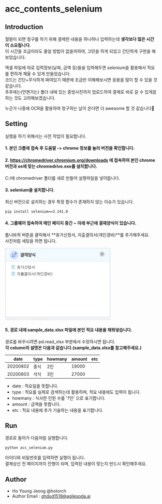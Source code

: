 # acc_contents_selenium


## Introduction
월말이 되면 청구를 하기 위해 결제한 내용을 하나하나 입력하는데 **생각보다 많은 시간이 소요됩니다.**  
이 시간을 조금이라도 줄일 방법이 없을까하여, 고민을 하게 되었고 간단하게 구현을 해보았습니다.     

엑셀 파일에 따로 입력정보(날짜, 금액 등)들을 입력해두면 selenium을 활용해서 적요를 편하게 채울 수 있게 만들었습니다.   
코드는 간단+무식하게 짜여있기 때문에 조금만 이해해보시면 응용을 많이 할 수 있을 것 같습니다.   
추후에는(언젠가는) 폴더 내에 있는 증빙사진까지 업로드하여 결제로 바로 갈 수 있게끔 하는 것도 고려해보겠습니다.  

누군가 나중에 OCR을 활용하여 청구하는 날이 온다면 더 awesome 할 것 같습니다👋   




## Setting  
실행을 하기 위해서는 사전 작업이 필요합니다. 
  
#### 1. 본인 크롬에 접속 후 도움말 -> chrome 정보를 눌러 버전을 확인합니다.  
  
#### 2. https://chromedriver.chromium.org/downloads 에 접속하여 본인 chrome 버전과 os에 맞는 chromedrive.exe를 설치합니다.   
C:/에 chromedriver 폴더를 새로 만들어 실행파일을 넣어둡니다.  
  
#### 3. selenium을 설치합니다. 
최신 버전으로 설치하는 경우 특정 함수가 존재하지 않는 이슈가 있습니다. 
```sh
pip install selenium==3.141.0
```
  
####  4. 그룹웨어 접속하여 메인 페이지 중간 ~ 아래 부근에 결재양식이 있습니다.   
톱니바퀴 버튼을 클릭해서 **휴가신청서, 지출결의서(개인경비)**를 추가해주세요.  
사진처럼 세팅을 하면 됩니다.  


![example](./templete.JPG)



  
#### 5. 경로 내에 sample_data.xlsx 파일에 본인 적요 내용을 채워넣습니다.   
경로를 바꾸시려면 pd.read_xlsx 부분에서 수정하시면 됩니다.  
**각 column의 설명은 다음과 같습니다.(sample_data.xlsx를 참고해주세요.)**  


date | type | howmany | amount | etc
---- | ---- | ---- | ---- | ----
20200802 | 중식 | 2인 | 19000 | 
20200803 | 석식 | 3인 | 27000 | 
  

- date : 적요일을 뜻합니다.  
- type : 적요를 실제로 검색하는데 활용하며, 적요 내용에도 입력이 됩니다.  
- howmany : 식사한 인원 수를 '?인' 으로 표기합니다.  
- amount : 금액을 뜻합니다.  
- etc : 적요 내용에 추가 기술하는 내용을 표기합니다.  



## Run  
경로로 들어가 다음처럼 실행합니다.   

```sh
python acc_selenium.py
```
아이디와 비밀번호를 입력하면 실행이 됩니다.   
결제상신 전 페이지까지 진행이 되며, 입력된 내용이 맞는지 반드시 확인해주세요.  


## Author
- Ho Young Jeong @hotorch
- Author Email : ghdud1519@agilesoda.ai
